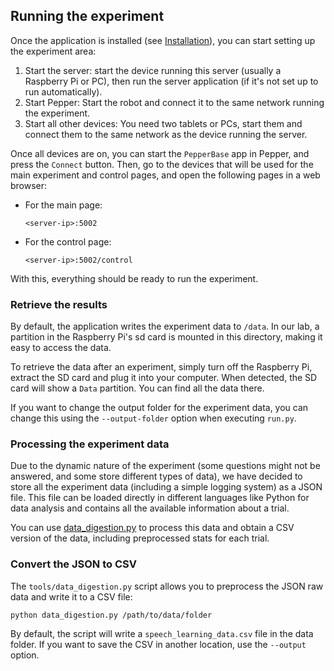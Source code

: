 ## Running the experiment

Once the application is installed (see [Installation](./installation.md)), you can start setting up the
experiment area:

1. Start the server: start the device running this server (usually a Raspberry Pi or PC), then run
   the server application (if it's not set up to run automatically).
2. Start Pepper: Start the robot and connect it to the same network running the experiment.
3. Start all other devices: You need two tablets or PCs, start them and connect them to the same
   network as the device running the server.

Once all devices are on, you can start the `PepperBase` app in Pepper, and press the `Connect`
button.
Then, go to the devices that will be used for the main experiment and control pages, and open the
following pages in a web browser:

- For the main page:
  ```
  <server-ip>:5002
  ```
- For the control page:
  ```
  <server-ip>:5002/control
  ```

With this, everything should be ready to run the experiment.

### Retrieve the results

By default, the application writes the experiment data to `/data`.
In our lab, a partition in the Raspberry Pi's sd card is mounted in this directory, making it easy
to access the data.

To retrieve the data after an experiment, simply turn off the Raspberry Pi, extract the SD card and
plug it into your computer.
When detected, the SD card will show a `Data` partition.
You can find all the data there.

If you want to change the output folder for the experiment data, you can change this using the
`--output-folder` option when executing `run.py`.

### Processing the experiment data

Due to the dynamic nature of the experiment (some questions might not be answered, and some store
different types of data), we have decided to store all the experiment data (including a simple
logging system) as a JSON file.
This file can be loaded directly in different languages like Python for data analysis and contains
all the available information about a trial.

You can use
[data_digestion.py](https://github.com/NaoPepper4hri/speech-learning/blob/main/tools/data_digestion.py)
to process this data and obtain a CSV version of the data, including preprocessed stats for each
trial.

### Convert the JSON to CSV

The `tools/data_digestion.py` script allows you to preprocess the JSON raw data and write it to a
CSV file:

```
python data_digestion.py /path/to/data/folder
```

By default, the script will write a `speech_learning_data.csv` file in the data folder.
If you want to save the CSV in another location, use the `--output` option.
